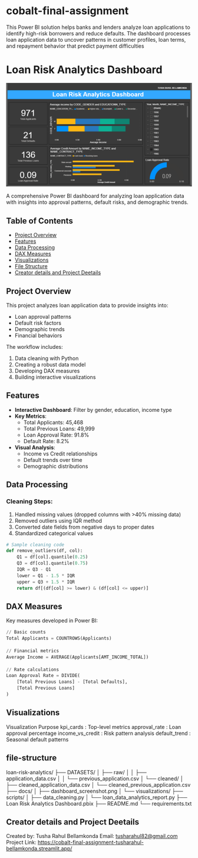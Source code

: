 # cobalt-final-assignment
This Power BI solution helps banks and lenders analyze loan applications to identify high-risk borrowers and reduce defaults. The dashboard processes loan application data to uncover patterns in customer profiles, loan terms, and repayment behavior that predict payment difficulties

# Loan Risk Analytics Dashboard

![Dashboard Screenshot](dashboard_screenshot.png)

A comprehensive Power BI dashboard for analyzing loan application data with insights into approval patterns, default risks, and demographic trends.

## Table of Contents
- [Project Overview](#project-overview)
- [Features](#features)
- [Data Processing](#data-processing)
- [DAX Measures](#dax-measures)
- [Visualizations](#visualizations)
- [File Structure](#file-structure)
- [Creator details and Project Deetails](#Creator-details-and-Project-Deetails)

## Project Overview

This project analyzes loan application data to provide insights into:
- Loan approval patterns
- Default risk factors
- Demographic trends
- Financial behaviors

The workflow includes:
1. Data cleaning with Python
2. Creating a robust data model
3. Developing DAX measures
4. Building interactive visualizations

## Features

- **Interactive Dashboard**: Filter by gender, education, income type
- **Key Metrics**:
  - Total Applicants: 45,468
  - Total Previous Loans: 49,999
  - Loan Approval Rate: 91.8%
  - Default Rate: 8.2%
- **Visual Analysis**:
  - Income vs Credit relationships
  - Default trends over time
  - Demographic distributions

## Data Processing

### Cleaning Steps:
1. Handled missing values (dropped columns with >40% missing data)
2. Removed outliers using IQR method
3. Converted date fields from negative days to proper dates
4. Standardized categorical values

```python
# Sample cleaning code
def remove_outliers(df, col):
    Q1 = df[col].quantile(0.25)
    Q3 = df[col].quantile(0.75)
    IQR = Q3 - Q1
    lower = Q1 - 1.5 * IQR
    upper = Q3 + 1.5 * IQR
    return df[(df[col] >= lower) & (df[col] <= upper)]
```

## DAX Measures
Key measures developed in Power BI:
```python
// Basic counts
Total Applicants = COUNTROWS(Applicants)

// Financial metrics
Average Income = AVERAGE(Applicants[AMT_INCOME_TOTAL])

// Rate calculations
Loan Approval Rate = DIVIDE(
    [Total Previous Loans] - [Total Defaults], 
    [Total Previous Loans]
)
```
## Visualizations
Visualization	  Purpose
kpi_cards : 	Top-level metrics
approval_rate :  Loan approval percentage
income_vs_credit :	Risk pattern analysis
default_trend :	Seasonal default patterns

## file-structure
loan-risk-analytics/
├── DATASETS/
│   ├── raw/
│   │   ├── application_data.csv
│   │   └── previous_application.csv
│   └── cleaned/
│       ├── cleaned_application_data.csv
│       └── cleaned_previous_application.csv
├── docs/
│   ├── dashboard_screenshot.png
│   └── visualizations/
├── scripts/
│   ├── data_cleaning.py
│   └── loan_data_analytics_report.py
├── Loan Risk Analytics Dashboard.pbix
├── README.md
└── requirements.txt


## Creator details and Project Deetails
Created by: Tusha Rahul Bellamkonda
Email: tusharahul82@gmail.com
Project Link: https://cobalt-final-assignment-tusharahul-bellamkonda.streamlit.app/
